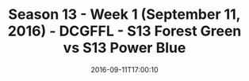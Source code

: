 ---
title: Season 13 - Week 1 (September 11, 2016) - DCGFFL - S13 Forest Green vs S13
  Power Blue
teams-score:
- team: _teams/s13-forest.md
  score:
- team: _teams/s13-power-blue.md
  score: 12
mvp: A. Esquer (Forest); G. Carter (Power Blue)
game-ball: T. Stransky (Forest); F. Rogers (Power Blue)
sportsperson: ''
season: 13
week: 1
date: '2016-09-11T17:00:10'
pageid: season-13-week-1-september-11-2016-4814-vs-4824
---